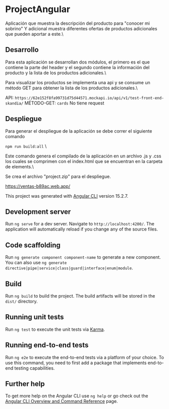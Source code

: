 # ProjectAngular

Aplicación que muestra la descripción del producto para "conocer mi sobrino"
Y adicional muestra diferentes ofertas de productos adicionales que pueden aportar a este.\


## Desarrollo

Para esta aplicación se desarrollan dos módulos, el primero es el que contiene la parte del header y 
el segundo contiene la información del producto y la lista de los productos adicionales.\

Para visualizar los productos se implementa una api y se consume un método GET para obtener la lista 
de los productos adicionales.\

API: `https://62e152f8fa99731d75d44571.mockapi.io/api/v1/test-front-end-skandia/`
MÉTODO-GET: `cards`
No tiene request


## Despliegue

Para generar el despliegue de la aplicación se debe correr el siguiente comando

`npm run build:all` \

Este comando genera el compilado de la aplicación en un archivo .js y .css los cuales se comprimen
con el index.html que se encuentran en la carpeta de elements.\

Se crea el archivo "project.zip" para el despliegue.

https://ventas-b89ac.web.app/

This project was generated with [Angular CLI](https://github.com/angular/angular-cli) version 15.2.7.

## Development server

Run `ng serve` for a dev server. Navigate to `http://localhost:4200/`. The application will automatically reload if you change any of the source files.

## Code scaffolding

Run `ng generate component component-name` to generate a new component. You can also use `ng generate directive|pipe|service|class|guard|interface|enum|module`.

## Build

Run `ng build` to build the project. The build artifacts will be stored in the `dist/` directory.

## Running unit tests

Run `ng test` to execute the unit tests via [Karma](https://karma-runner.github.io).

## Running end-to-end tests

Run `ng e2e` to execute the end-to-end tests via a platform of your choice. To use this command, you need to first add a package that implements end-to-end testing capabilities.

## Further help

To get more help on the Angular CLI use `ng help` or go check out the [Angular CLI Overview and Command Reference](https://angular.io/cli) page.
